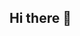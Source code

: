 ## Hi there 👋

<!--
**hema-tesdajzgmsat/hema-tesdajzgmsat** is a ✨ _special_ ✨ repository because its `README.md` (this file) appears on your GitHub profile.

Here are some ideas to get you started:

- 🔭 I’m currently working on ...
- 🌱 I’m currently learning Jacobo Z. Gonzales Memorial School of Arts and Trades
-->
